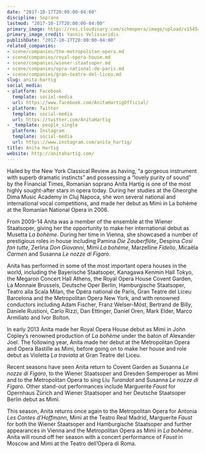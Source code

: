 ```yaml
---
date: "2017-10-17T20:00:00-04:00"
discipline: Soprano
lastmod: "2017-10-17T20:00:00-04:00"
primary_image: https://res.cloudinary.com/schmopera/image/upload/v1545409169/media/webhook-uploads/1508284631117/Hartig%20High-Res%203%E2%88%8F%20Yannis%20Velissaridis.jpg.jpg
primary_image_credit: Yannis Velissaridis
publishDate: "2017-10-17T20:00:00-04:00"
related_companies:
- scene/companies/the-metropolitan-opera.md
- scene/companies/royal-opera-house.md
- scene/companies/wiener-staatsoper.md
- scene/companies/opra-national-de-paris.md
- scene/companies/gran-teatre-del-liceu.md
slug: anita-hartig
social_media:
- platform: Facebook
  template: social-media
  url: https://www.facebook.com/AnitaHartigOfficial/
- platform: Twitter
  template: social-media
  url: https://twitter.com/AnitaHartig
- _template: people_single
  platform: Instagram
  template: social-media
  url: https://www.instagram.com/anita_hartig/
title: Anita Hartig
website: http://anitahartig.com/
---
```


Hailed by the New York Classical Review as having, “a gorgeous instrument with superb dramatic instincts” and possessing a “lovely purity of sound” by the Financial Times, Romanian soprano Anita Hartig is one of the most highly sought-after stars in opera today. During her studies at the Gheorghe Dima Music Academy in Cluj Napoca, she won several national and international vocal competitions, and made her debut as Mimì in La bohème at the Romanian National Opera in 2006.

From 2009-14 Anita was a member of the ensemble at the Wiener Staatsoper, giving her the opportunity to make her international debut as Musetta *La bohème*. During her time in Vienna, she showcased a number of prestigious roles in house including Pamina *Die Zauberflöte*, Despina *Così fan tutte*, Zerlina *Don Giovanni*, Mimì *La bohème*, Marzelline *Fidelio*, Micaëla *Carmen* and Susanna *Le nozze di Figaro*.

Anita has performed in some of the most important opera houses in the world, including the Bayerische Staatsoper, Kanagawa Kenmin Hall Tokyo, the Megaron Concert Hall Athens, the Royal Opera House Covent Garden, La Monnaie Brussels, Deutsche Oper Berlin, Hamburgische Staatsoper, Teatro alla Scala Milan, the Opéra national de Paris, Gran Teatre del Liceu Barcelona and the Metropolitan Opera New York, and with renowned conductors including Adam Fischer, Franz Welser-Möst, Bertrand de Billy, Daniele Rustioni, Carlo Rizzi, Dan Ettinger, Daniel Oren, Mark Elder, Marco Armiliato and Ivor Bolton.

In early 2013 Anita made her Royal Opera House debut as Mimì in John Copley’s renowned production of *La bohème* under the baton of Alexander Joel. The following year, Anita made her debut at the Metropolitan Opera and Opera Bastille as Mimì, before going on to make her house and role debut as Violetta *La traviata* at Gran Teatre del Liceu.

Recent seasons have seen Anita return to Covent Garden as Susanna *Le nozze di Figaro*, to the Wiener Staatsoper and Dresden Semperoper as Mimì and to the Metropolitan Opera to sing Lìu *Turandot* and Susanna *Le nozze di Figaro*. Other stand-out performances include Marguerite *Faust* for Opernhaus Zürich and Wiener Staatsoper and her Deutsche Staatsoper Berlin debut as Mimì.

This season, Anita returns once again to the Metropolitan Opera for Antonia *Les Contes d’Hoffmann*, Mimì at the Teatro Real Madrid, Marguerite *Faust* for both the Wiener Staatsoper and Hamburgische Staatsoper and further appearances in Vienna and the Metropolitan Opera as Mimì in *La bohème*. Anita will round off her season with a concert performance of *Faust* in Moscow and Mimì at the Teatro dell’Opera di Roma.
